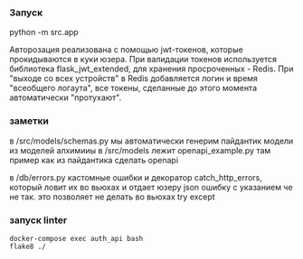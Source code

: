 ### Запуск
python -m src.app

Авторозация реализована с помощью jwt-токенов, которые прокидываются в куки юзера.
При валидации токенов используется библиотека flask_jwt_extended, для хранения просроченных - Redis.
При "выходе со всех устройств" в Redis добавляется логин и время "всеобщего логаута", 
все токены, сделанные до этого момента автоматически "протухают".

### заметки

в /src/models/schemas.py мы автоматически генерим пайдантик модели из моделей алхимииы 
в /src/models лежит openapi_example.py там пример как из пайдантика сделать openapi

в /db/errors.py кастомные ошибки и декоратор catch_http_errors, который ловит их во вьюхах и отдает юзеру json ошибку с указанием че не так. это позволяет не делать во вьюхах try except


### запуск linter
    docker-compose exec auth_api bash
    flake8 ./
